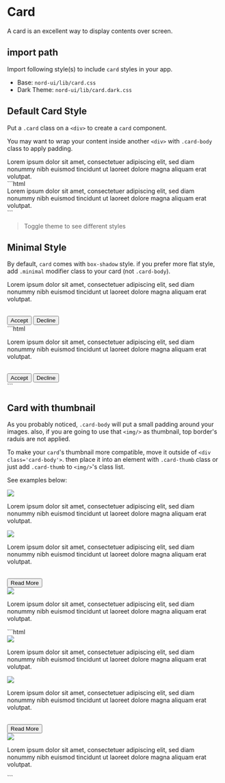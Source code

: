 # Card

A card is an excellent way to display contents over screen.

## import path
Import following style(s) to include `card` styles in your app.

- Base: `nord-ui/lib/card.css`
- Dark Theme: `nord-ui/lib/card.dark.css`

## Default Card Style
Put a `.card` class on a `<div>` to create a `card` component.

You may want to wrap your content inside another `<div>` with `.card-body` class to apply padding.

<div class='code-example'>
	<div class='preview'>
		<div class="row">
			<div class="col xs-4">
				<div class="card">
					<div class="card-body">
						Lorem ipsum dolor sit amet, consectetuer adipiscing elit, sed diam nonummy nibh euismod tincidunt ut laoreet dolore magna aliquam erat volutpat.
					</div>
				</div>	
			</div>
		</div>
	</div>
	<div class='source'>
```html
<div class="row">
	<div class="col xs-4">
		<div class="card">
			<div class="card-body">
				Lorem ipsum dolor sit amet, consectetuer adipiscing elit, sed diam nonummy nibh euismod tincidunt ut laoreet dolore magna aliquam erat volutpat.
			</div>
		</div>	
	</div>
</div>
```
	</div>
</div>

> Toggle theme to see different styles

## Minimal Style
By default, `card` comes with `box-shadow` style. if you prefer more flat style, add `.minimal` modifier class to your card (not `.card-body`).

<div class='code-example'>
	<div class='preview'>
		<div class="row justify-center">
			<div class="col xs-5">
				<div class="card minimal">
					<div class="card-body">
						<p>
							Lorem ipsum dolor sit amet, consectetuer adipiscing elit, sed diam nonummy nibh euismod tincidunt ut laoreet dolore magna aliquam erat volutpat.
						</p>
						<br>
						<button class="btn success">Accept</button>
						<button class="btn danger">Decline</button>
					</div>
				</div>	
			</div>
		</div>
	</div>
	<div class='source'>
```html
<div class="row justify-center">
	<div class="col xs-5">
		<div class="card minimal">
			<div class="card-body">
				<p>
					Lorem ipsum dolor sit amet, consectetuer adipiscing elit, sed diam nonummy nibh euismod tincidunt ut laoreet dolore magna aliquam erat volutpat.
				</p>
				<br>
				<button class="btn success">Accept</button>
				<button class="btn danger">Decline</button>
			</div>
		</div>	
	</div>
</div>
```
	</div>
</div>

## Card with thumbnail
As you probably noticed, `.card-body` will put a small padding around your images. also, if you are going to use that `<img/>` as thumbnail, top border's raduis are not applied.

To make your `card`'s thumbnail more compatible, move it outside of `<div class='card-body'>`. then place it into an element with `.card-thumb` class or just add `.card-thumb` to `<img/>`'s class list.

See examples below:

<div class='code-example'>
	<div class='preview'>
		<div class="row gutter-tiny">
			<div class="col xs-4">
				<div class="card">
					<div class="card-body">
						<img src="https://images.unsplash.com/photo-1489769811155-68b5848205ac?ixlib=rb-1.2.1&ixid=eyJhcHBfaWQiOjEyMDd9&auto=format&fit=crop&w=1350&q=80">
						<p>
							Lorem ipsum dolor sit amet, consectetuer adipiscing elit, sed diam nonummy nibh euismod tincidunt ut laoreet dolore magna aliquam erat volutpat.
						</p>
					</div>
				</div>	
			</div>
			<div class="col xs-4">
				<div class="card">
					<div class="card-thumb">
						<img src="https://images.unsplash.com/photo-1581563282271-5c08b2c280c2?ixlib=rb-1.2.1&ixid=eyJhcHBfaWQiOjEyMDd9&auto=format&fit=crop&w=1350&q=80">
					</div>
					<div class="card-body">
						<p>
							Lorem ipsum dolor sit amet, consectetuer adipiscing elit, sed diam nonummy nibh euismod tincidunt ut laoreet dolore magna aliquam erat volutpat.
						</p>
						<br>
						<button class="btn danger small">Read More</button>
					</div>
				</div>
			</div>
			<div class="col xs-4">
				<div class="card">
					<img class="card-thumb" src="https://images.unsplash.com/photo-1462817658085-08dd93969195?ixlib=rb-1.2.1&auto=format&fit=crop&w=1350&q=80">
					<div class="card-body">
						<p>
							Lorem ipsum dolor sit amet, consectetuer adipiscing elit, sed diam nonummy nibh euismod tincidunt ut laoreet dolore magna aliquam erat volutpat.
						</p>
					</div>
				</div>
			</div>
		</div>
	</div>
	<div class='source'>
```html
<div class="row gutter-tiny">
	<div class="col xs-4">
		<div class="card">
			<div class="card-body">
				<img src="https://images.unsplash.com/photo-1489769811155-68b5848205ac?ixlib=rb-1.2.1&ixid=eyJhcHBfaWQiOjEyMDd9&auto=format&fit=crop&w=1350&q=80">
				<p>
					Lorem ipsum dolor sit amet, consectetuer adipiscing elit, sed diam nonummy nibh euismod tincidunt ut laoreet dolore magna aliquam erat volutpat.
				</p>
			</div>
		</div>	
	</div>
	<div class="col xs-4">
		<div class="card">
			<div class="card-thumb">
				<img src="https://images.unsplash.com/photo-1581563282271-5c08b2c280c2?ixlib=rb-1.2.1&ixid=eyJhcHBfaWQiOjEyMDd9&auto=format&fit=crop&w=1350&q=80">
			</div>
			<div class="card-body">
				<p>
					Lorem ipsum dolor sit amet, consectetuer adipiscing elit, sed diam nonummy nibh euismod tincidunt ut laoreet dolore magna aliquam erat volutpat.
				</p>
				<br>
				<button class="btn danger small">Read More</button>
			</div>
		</div>
	</div>
	<div class="col xs-4">
		<div class="card">
			<img class="card-thumb" src="https://images.unsplash.com/photo-1462817658085-08dd93969195?ixlib=rb-1.2.1&auto=format&fit=crop&w=1350&q=80">
			<div class="card-body">
				<p>
					Lorem ipsum dolor sit amet, consectetuer adipiscing elit, sed diam nonummy nibh euismod tincidunt ut laoreet dolore magna aliquam erat volutpat.
				</p>
			</div>
		</div>
	</div>
</div>
```
	</div>
</div>